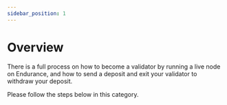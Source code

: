 ```yaml
---
sidebar_position: 1
---
```


# Overview

There is a full process on how to become a validator by running a live node on Endurance, and how to send a deposit and exit your validator to withdraw your deposit.

Please follow the steps below in this category.


